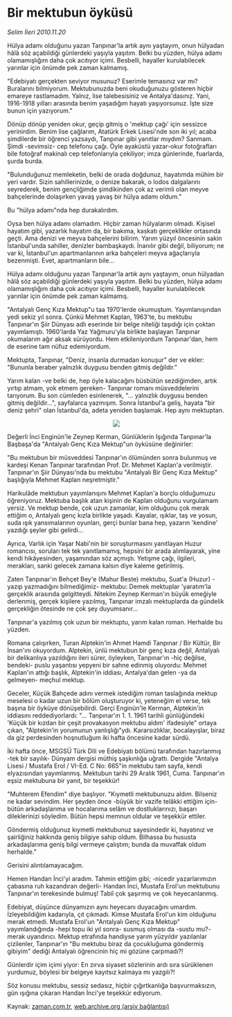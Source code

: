 # Bir  mektubun öyküsü

*Selim İleri 2010.11.20*

<td class="columnist-detail">
<p>Hülya adamı olduğunu yazan Tanpınar'la artık aynı yaştayım, onun hülyadan hâlâ söz açabildiği günlerdeki yaşıyla yaşıtım. Belki bu yüzden, hülya adamı olamamışlığım daha çok acıtıyor içimi. Besbelli, hayaller kurulabilecek yarınlar için önümde pek zaman kalmamış.</p>
<p><p>"Edebiyatı gerçekten seviyor musunuz? Eserimle temasınız var mı? Buralarını bilmiyorum. Mektubunuzda beni okuduğunuzu gösteren hiçbir emareye rastlamadım. Yalnız, lise talebesisiniz ve Antal­ya'dasınız. Yani, 1916-1918 yılları arasında benim yaşadığım ha­yatı yaşıyorsunuz. İşte size bunun için yazıyorum."
<p>Dönüp dönüp yeniden okur, geçip gitmiş o 'mektup çağı' için sessizce yerinirdim. Benim lise çağlarım, Atatürk Erkek Lisesi'nde son iki yıl; acaba şimdilerde bir öğrenci yazsaydı, Tanpınar gibi yanıtlar mıydım? Sanmam. Şimdi -sevimsiz- cep telefonu çağı. Öyle ayaküstü yazar-okur fotoğrafları bile fotoğraf makinalı cep tele­fonlarıyla çekiliyor; imza günlerinde, fuarlarda, şurda burda.
<p>"Bulunduğunuz memleketin, belki de orada doğdunuz, hayatımda mühim bir yeri vardır. Sizin sahillerinizde, o denize bakarak, o lodos dalgalarını seyrederek, benim gençliğimde şimdikinden çok az verimli olan meyve bahçelerinde dolaşırken yavaş yavaş bir hülya adamı oldum."
<p>Bu "hülya adamı"nda hep durakalırdım.
<p>Oysa ben hülya adamı olamadım. Hiçbir zaman hülyalarım olmadı. Kişisel hayatım gibi, yazarlık hayatım da, bir bakıma, kaskatı gerçeklikler ortasında geçti. Ama denizi ve meyva bahçelerini bi­lirim. Yarım yüzyıl öncesinin sakin İstanbul'unda sahiller, deniz­ler bambaşkaydı. İnanılır gibi değil, biliyorum; ne var ki, İstan­bul'un apartmanlarının arka bahçeleri meyva ağaçlarıyla bezenmişti. Evet, apartmanların bile...
<p>Hülya adamı olduğunu yazan Tanpınar'la artık aynı yaştayım, onun hülyadan hâlâ söz açabildiği günlerdeki yaşıyla yaşıtım. Bel­ki bu yüzden, hülya adamı olamamışlığım daha çok acıtıyor içimi. Besbelli, hayaller kurulabilecek yarınlar için önümde pek zaman kalmamış.
<p>"Antalyalı Genç Kıza Mektup"u taa 1970'lerde okumuştum. Yayımlanışından yedi sekiz yıl sonra. Çünkü Mehmet Kaplan, 1963'te, bu mektubu Tanpınar'ın Şiir Dünyası adlı eserinde bir belge ni­teliği taşıdığı için çoktan yayımlamıştı. 1960'larda Yaz Yağmuru'yla birlikte başlayan Tanpınar okumalarım ağır aksak sürüyordu. Hem etkileniyordum Tanpınar'dan, hem de eserine tam nüfuz edemi­yordum.
<p>Mektupta, Tanpınar, "Deniz, insanla durmadan konuşur" der ve ekler: "Bununla beraber yalnızlık duygusu benden gitmiş değil­dir."
<p>Yarım kalan -ve belki de, hep öyle kalacağını büsbütün sez­diğimden, artık yırtıp atmam, yok etmem gereken- Tanpınar romanı müsveddelerini tarıyorum. Bu son cümleden esinlenerek, "... yalnız­lık duygusu benden gitmiş değildir...", sayfalarca yazmışım. Son­ra İstanbul'a geliş, hayata "bir deniz şehri" olan İstanbul'da, adeta yeniden başlamak. Hep aynı mektuptan.
<p>
<p><p align="center"><img src="http://web.archive.org/web/20101210012659im_/http://medya.zaman.com.tr/2010/11/20/mektup01.jpg"/>
<p>Değerli İnci Enginün'le Zeynep Kerman, Günlüklerin Işığında Tanpınar'la Başbaşa'da "Antalyalı Genç Kıza Mektup"un öyküsüne de­ğinirler:
<p>"Bu mektubun bir müsveddesi Tanpınar'ın ölümünden sonra bulun­muş ve kardeşi Kenan Tanpınar tarafından Prof. Dr. Mehmet Kaplan'a verilmiştir. Tanpınar'ın Şiir Dünyası'nda bu mektubu "Antalyalı Bir Genç Kıza Mektup" başlığıyla Mehmet Kaplan neşretmiştir."
<p>Harikulâde mektubun yayımlanışını Mehmet Kaplan'a borçlu ol­duğumuzu öğreniyoruz. Mektuba başlık atan kişinin de Kaplan oldu­ğunu vurgulamam yersiz. Ve mektup bende, çok uzun zamanlar, kim olduğunu çok merak ettiğim o, Antalyalı genç kızla birlikte yaşa­dı. Kayalar, ışıklar, taş ve yosun, suda ışık yansımalarının oyun­ları, gerçi bunlar bana hep, yazarın 'kendine' yazdığı şeyler gi­bi gelirdi...
<p>Ayrıca, Varlık için Yaşar Nabi'nin bir soruşturmasını yanıt­layan Huzur romancısı, soruları tek tek yanıtlamamış, hepsini bir arada alımlayarak, yine kendi hikâyesinden, yaşamından söz açmış­tı. Yetişme çağı, ilgileri, merakları, sanki gelecek zamana kal­sın diye kaleme getirilmiş.
<p>Zaten Tanpınar'ın Behçet Bey'e (Mahur Beste) mektubu, Suat'a (Huzur) -yazıp yazmadığını bilmediğimiz- mektubu: Demek mektuplar 'yaratım'la gerçeklik arasında gelgitteydi. Nitekim Zeynep Kerman'ın büyük emeğiyle derlenmiş, gerçek kişilere yazılmış, Tanpınar imzalı mektuplarda da gündelik gerçekliğin ötesinde ne çok şey duyumsanır...
<p>Tanpınar'a yazılmış çok uzun bir mektuptu, yarım kalan roman. Herhalde bu yüzden.
<p>Romana çalışırken, Turan Alptekin'in Ahmet Hamdi Tanpınar / Bir Kültür, Bir İnsan'ını okuyordum. Alptekin, ünlü mektubun bir genç kıza değil, Antalyalı bir delikanlıya yazıldığını ileri sürer, öyleyken, Tanpınar'ın -hiç değilse, bendeki- puslu yaşantısı yep­yeni bir sahne edinmiş oluyordu: Mehmet Kaplan'ın attığı başlık, Alptekin'in iddiası, Antalya'dan gelen -ya da gelmeyen- meçhul mektup.
<p>Geceler, Küçük Bahçede adını vermek istediğim roman taslağın­da mektup meselesi o kadar uzun bir bölüm oluşturuyor ki, yeteneğim el verse, tek başına bir öyküye dönüşebilirdi. Gerçi Enginün'le Kerman, Alptekin'in iddiasını reddediyorlardı: "... Tanpınar'ın 1. 1. 1961 tarihli günlüğündeki 'Küçük bir kızdan bir çeşit provakasyon mektubu aldım' ifadesiyle" ortaya çıkan, "Alptekin'in yo­rumunun yanlışlığı"ydı. Kararsızlıklar, bocalayışlar, biraz da giz perdesinden hoşnutluğum iki hafta öncesine kadar sürdü.
<p>İki hafta önce, MSGSÜ Türk Dili ve Edebiyatı bölümü tarafından hazırlanmış -tek bir sayılık- Dünyam dergisi müthiş şaşkın­lığa uğrattı. Dergide "Antalya Lisesi / Mustafa Erol / VI-Ed. C No: 665"in mektubu tam sayfa, kendi elyazısından yayımlanmış. Mektubun tarihi 29 Aralık 1961, Cuma. Tanpınar'ın eşsiz mektubuna bir yanıt, bir teşekkür!
<p>"Muhterem Efendim" diye başlıyor. "Kıymetli mektubunuzu aldım. Bilseniz ne kadar sevindim. Her şeyden önce -büyük bir vazife te­lâkki ettiğim için- bütün arkadaşlarıma ve hocalarıma selâm ve dost­luklarınızı, başarı dileklerinizi söyledim. Bütün hepsi memnun oldular ve teşekkür ettiler.
<p>Göndermiş olduğunuz kıymetli mektubunuz sayesindedir ki, haya­tınız ve şairliğiniz hakkında geniş bilgiye sahip oldum. Bilhassa bu hususta arkadaşlarıma geniş bilgi vermeye çalıştım; bunda da muvaffak oldum herhalde."
<p>Gerisini alıntılamayacağım.
<p>Hemen Handan İnci'yi aradım. Tahmin ettiğim gibi; -nicedir yazarlarımızın çabasına ruh kazandıran değerli- Handan İnci, Musta­fa Erol'un mektubunu Tanpınar'ın terekesinde bulmuş! Tabiî çok şa­şırmış ve çok heyecanlanmış.
<p>Edebiyat, düşünce dünyamızın aynı heyecanı duyacağını umar­dım. İzleyebildiğim kadarıyla, çıt çıkmadı. Kimse Mustafa Erol'un kim olduğunu merak etmedi. Mustafa Erol'un "Antalyalı Genç Kıza Mektup" yayımlandığında -hepi topu iki yıl sonra- susmuş olması da -sustu mu?- merak uyandırıcı. Mektup etrafında handiyse yarım yüz­yıldır yazılanlar çizilenler, Tanpınar'ın "Bu mektubu biraz da ço­cukluğuma göndermiş gibiyim" dediği Antalyalı öğrencinin hiç mi gözüne çarpmadı?!
<p>Günlerdir içim içimi yiyor: En zırva siyaset sözlerinin ardı sıra sürüklenen yurdumuz, böylesi bir belgeye kayıtsız kalmaya mı yazgılı?!
<p>Söz konusu mektubu, sessiz sedasız, hiçbir çığırtkanlığa başvurmaksızın, gün ışığına çıkaran Handan İnci'ye teşekkür ediyorum.</p>
<a href="http://web.archive.org/web/20101210012659/mailto:/">
</a></p></p></p></p></p></p></p></p></p></p></p></p></p></p></p></p></p></p></p></p></p></p></p></p></p></p></p></p></td>

Kaynak: [zaman.com.tr](http://zaman.com.tr/yazar.do?yazino=1054538), [web.archive.org (arşiv bağlantısı)](http://web.archive.org/web/20101210012659/http://www.zaman.com.tr:80/yazar.do?yazino=1054538)
